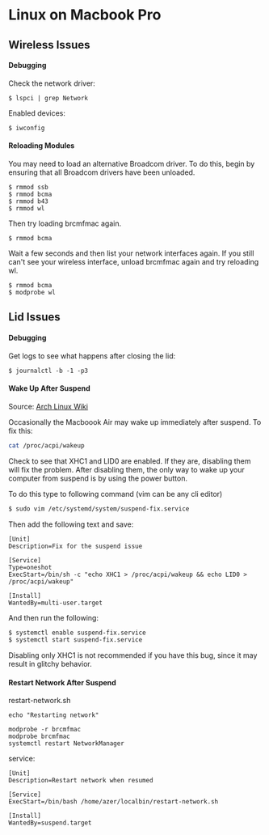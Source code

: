 # Linux on Macbook Pro

## Wireless Issues

#### Debugging

Check the network driver:

```
$ lspci | grep Network
```

Enabled devices:

```
$ iwconfig
```

#### Reloading Modules

You may need to load an alternative Broadcom driver. To do this, begin by ensuring that all Broadcom drivers have been unloaded.

```
$ rmmod ssb
$ rmmod bcma
$ rmmod b43
$ rmmod wl
```

Then try loading brcmfmac again.

```
$ rmmod bcma
```

Wait a few seconds and then list your network interfaces again. If you still can't see your wireless interface, unload brcmfmac again and try reloading wl.

```
$ rmmod bcma
$ modprobe wl
```

## Lid Issues

#### Debugging 

Get logs to see what happens after closing the lid:

```
$ journalctl -b -1 -p3
```


#### Wake Up After Suspend

Source: [Arch Linux Wiki](https://wiki.archlinux.org/index.php/Mac#Wake_Up_After_Suspend)

Occasionally the Macboook Air may wake up immediately after suspend. To fix this:

```bash
cat /proc/acpi/wakeup
```

Check to see that XHC1 and LID0 are enabled. If they are, disabling them will fix the problem. After disabling them, the only way to wake up your computer from suspend is by using the power button.

To do this type to following command (vim can be any cli editor)

```bash
$ sudo vim /etc/systemd/system/suspend-fix.service
```

Then add the following text and save:

```systemctl
[Unit]
Description=Fix for the suspend issue

[Service]
Type=oneshot
ExecStart=/bin/sh -c "echo XHC1 > /proc/acpi/wakeup && echo LID0 > /proc/acpi/wakeup"

[Install]
WantedBy=multi-user.target
```

And then run the following:

```bash
$ systemctl enable suspend-fix.service
$ systemctl start suspend-fix.service
```

Disabling only XHC1 is not recommended if you have this bug, since it may result in glitchy behavior.

#### Restart Network After Suspend

restart-network.sh

```
echo "Restarting network"

modprobe -r brcmfmac
modprobe brcmfmac
systemctl restart NetworkManager
```

service:

```
[Unit]
Description=Restart network when resumed

[Service]
ExecStart=/bin/bash /home/azer/localbin/restart-network.sh

[Install]
WantedBy=suspend.target
```
